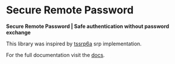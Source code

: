# Secure Remote Password
**Secure Remote Password | Safe authentication without password exchange**

This library was inspired by [tssrp6a](https://github.com/midonet/tssrp6a) srp implementation.

For the full documentation visit the [docs](https://project-christopher.com/docs/communication/srp/installation).
